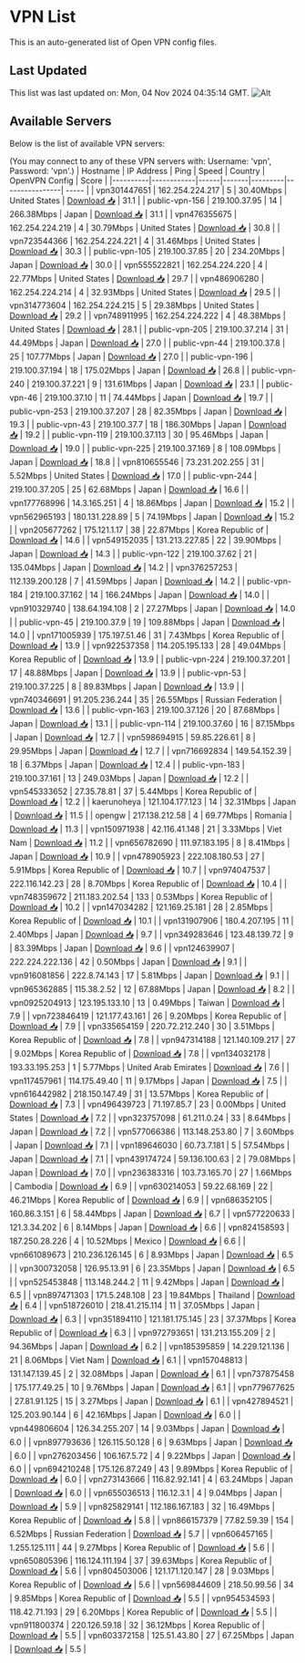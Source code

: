 # VPN List

This is an auto-generated list of Open VPN config files.

## Last Updated

This list was last updated on: Mon, 04 Nov 2024 04:35:14 GMT.
![Alt](https://repobeats.axiom.co/api/embed/186b98318ef1479477931607c1ad7d823f12451f.svg "Repobeats analytics image")

## Available Servers

Below is the list of available VPN servers:

(You may connect to any of these VPN servers with: Username: 'vpn', Password: 'vpn'.)
| Hostname | IP Address | Ping | Speed | Country | OpenVPN Config | Score |
|----------|------------|------|-------|---------|----------------| ----- |
| vpn301447651 | 162.254.224.217 | 5 | 30.40Mbps | United States | [Download 📥](./configs/server_0_US.ovpn) | 31.1 |
| public-vpn-156 | 219.100.37.95 | 14 | 266.38Mbps | Japan | [Download 📥](./configs/server_1_JP.ovpn) | 31.1 |
| vpn476355675 | 162.254.224.219 | 4 | 30.79Mbps | United States | [Download 📥](./configs/server_2_US.ovpn) | 30.8 |
| vpn723544366 | 162.254.224.221 | 4 | 31.46Mbps | United States | [Download 📥](./configs/server_3_US.ovpn) | 30.3 |
| public-vpn-105 | 219.100.37.85 | 20 | 234.20Mbps | Japan | [Download 📥](./configs/server_4_JP.ovpn) | 30.0 |
| vpn555522821 | 162.254.224.220 | 4 | 22.77Mbps | United States | [Download 📥](./configs/server_5_US.ovpn) | 29.7 |
| vpn486906280 | 162.254.224.214 | 4 | 32.93Mbps | United States | [Download 📥](./configs/server_6_US.ovpn) | 29.5 |
| vpn314773604 | 162.254.224.215 | 5 | 29.38Mbps | United States | [Download 📥](./configs/server_7_US.ovpn) | 29.2 |
| vpn748911995 | 162.254.224.222 | 4 | 48.38Mbps | United States | [Download 📥](./configs/server_8_US.ovpn) | 28.1 |
| public-vpn-205 | 219.100.37.214 | 31 | 44.49Mbps | Japan | [Download 📥](./configs/server_9_JP.ovpn) | 27.0 |
| public-vpn-44 | 219.100.37.8 | 25 | 107.77Mbps | Japan | [Download 📥](./configs/server_10_JP.ovpn) | 27.0 |
| public-vpn-196 | 219.100.37.194 | 18 | 175.02Mbps | Japan | [Download 📥](./configs/server_11_JP.ovpn) | 26.8 |
| public-vpn-240 | 219.100.37.221 | 9 | 131.61Mbps | Japan | [Download 📥](./configs/server_12_JP.ovpn) | 23.1 |
| public-vpn-46 | 219.100.37.10 | 11 | 74.44Mbps | Japan | [Download 📥](./configs/server_13_JP.ovpn) | 19.7 |
| public-vpn-253 | 219.100.37.207 | 28 | 82.35Mbps | Japan | [Download 📥](./configs/server_14_JP.ovpn) | 19.3 |
| public-vpn-43 | 219.100.37.7 | 18 | 186.30Mbps | Japan | [Download 📥](./configs/server_15_JP.ovpn) | 19.2 |
| public-vpn-119 | 219.100.37.113 | 30 | 95.46Mbps | Japan | [Download 📥](./configs/server_16_JP.ovpn) | 19.0 |
| public-vpn-225 | 219.100.37.169 | 8 | 108.09Mbps | Japan | [Download 📥](./configs/server_17_JP.ovpn) | 18.8 |
| vpn810655546 | 73.231.202.255 | 31 | 5.52Mbps | United States | [Download 📥](./configs/server_18_US.ovpn) | 17.0 |
| public-vpn-244 | 219.100.37.205 | 25 | 62.68Mbps | Japan | [Download 📥](./configs/server_19_JP.ovpn) | 16.6 |
| vpn177768996 | 14.3.165.251 | 4 | 18.86Mbps | Japan | [Download 📥](./configs/server_20_JP.ovpn) | 15.2 |
| vpn562965193 | 180.131.228.89 | 5 | 74.19Mbps | Japan | [Download 📥](./configs/server_21_JP.ovpn) | 15.2 |
| vpn205677262 | 175.121.1.17 | 38 | 22.87Mbps | Korea Republic of | [Download 📥](./configs/server_22_KR.ovpn) | 14.6 |
| vpn549152035 | 131.213.227.85 | 22 | 39.90Mbps | Japan | [Download 📥](./configs/server_23_JP.ovpn) | 14.3 |
| public-vpn-122 | 219.100.37.62 | 21 | 135.04Mbps | Japan | [Download 📥](./configs/server_24_JP.ovpn) | 14.2 |
| vpn376257253 | 112.139.200.128 | 7 | 41.59Mbps | Japan | [Download 📥](./configs/server_25_JP.ovpn) | 14.2 |
| public-vpn-184 | 219.100.37.162 | 14 | 166.24Mbps | Japan | [Download 📥](./configs/server_26_JP.ovpn) | 14.0 |
| vpn910329740 | 138.64.194.108 | 2 | 27.27Mbps | Japan | [Download 📥](./configs/server_27_JP.ovpn) | 14.0 |
| public-vpn-45 | 219.100.37.9 | 19 | 109.88Mbps | Japan | [Download 📥](./configs/server_28_JP.ovpn) | 14.0 |
| vpn171005939 | 175.197.51.46 | 31 | 7.43Mbps | Korea Republic of | [Download 📥](./configs/server_29_KR.ovpn) | 13.9 |
| vpn922537358 | 114.205.195.133 | 28 | 49.04Mbps | Korea Republic of | [Download 📥](./configs/server_30_KR.ovpn) | 13.9 |
| public-vpn-224 | 219.100.37.201 | 17 | 48.88Mbps | Japan | [Download 📥](./configs/server_31_JP.ovpn) | 13.9 |
| public-vpn-53 | 219.100.37.225 | 8 | 89.83Mbps | Japan | [Download 📥](./configs/server_32_JP.ovpn) | 13.9 |
| vpn740346691 | 91.205.236.244 | 35 | 26.55Mbps | Russian Federation | [Download 📥](./configs/server_33_RU.ovpn) | 13.6 |
| public-vpn-163 | 219.100.37.126 | 20 | 87.68Mbps | Japan | [Download 📥](./configs/server_34_JP.ovpn) | 13.1 |
| public-vpn-114 | 219.100.37.60 | 16 | 87.15Mbps | Japan | [Download 📥](./configs/server_35_JP.ovpn) | 12.7 |
| vpn598694915 | 59.85.226.61 | 8 | 29.95Mbps | Japan | [Download 📥](./configs/server_36_JP.ovpn) | 12.7 |
| vpn716692834 | 149.54.152.39 | 18 | 6.37Mbps | Japan | [Download 📥](./configs/server_37_JP.ovpn) | 12.4 |
| public-vpn-183 | 219.100.37.161 | 13 | 249.03Mbps | Japan | [Download 📥](./configs/server_38_JP.ovpn) | 12.2 |
| vpn545333652 | 27.35.78.81 | 37 | 5.44Mbps | Korea Republic of | [Download 📥](./configs/server_39_KR.ovpn) | 12.2 |
| kaerunoheya | 121.104.177.123 | 14 | 32.31Mbps | Japan | [Download 📥](./configs/server_40_JP.ovpn) | 11.5 |
| opengw | 217.138.212.58 | 4 | 69.77Mbps | Romania | [Download 📥](./configs/server_41_RO.ovpn) | 11.3 |
| vpn150971938 | 42.116.41.148 | 21 | 3.33Mbps | Viet Nam | [Download 📥](./configs/server_42_VN.ovpn) | 11.2 |
| vpn656782690 | 111.97.183.195 | 8 | 8.41Mbps | Japan | [Download 📥](./configs/server_43_JP.ovpn) | 10.9 |
| vpn478905923 | 222.108.180.53 | 27 | 5.91Mbps | Korea Republic of | [Download 📥](./configs/server_44_KR.ovpn) | 10.7 |
| vpn974047537 | 222.116.142.23 | 28 | 8.70Mbps | Korea Republic of | [Download 📥](./configs/server_45_KR.ovpn) | 10.4 |
| vpn748359672 | 211.183.202.54 | 133 | 0.53Mbps | Korea Republic of | [Download 📥](./configs/server_46_KR.ovpn) | 10.2 |
| vpn147034282 | 121.169.25.181 | 28 | 2.85Mbps | Korea Republic of | [Download 📥](./configs/server_47_KR.ovpn) | 10.1 |
| vpn131907906 | 180.4.207.195 | 11 | 2.40Mbps | Japan | [Download 📥](./configs/server_48_JP.ovpn) | 9.7 |
| vpn349283646 | 123.48.139.72 | 9 | 83.39Mbps | Japan | [Download 📥](./configs/server_49_JP.ovpn) | 9.6 |
| vpn124639907 | 222.224.222.136 | 42 | 0.50Mbps | Japan | [Download 📥](./configs/server_50_JP.ovpn) | 9.1 |
| vpn916081856 | 222.8.74.143 | 17 | 5.81Mbps | Japan | [Download 📥](./configs/server_51_JP.ovpn) | 9.1 |
| vpn965362885 | 115.38.2.52 | 12 | 67.88Mbps | Japan | [Download 📥](./configs/server_52_JP.ovpn) | 8.2 |
| vpn0925204913 | 123.195.133.10 | 13 | 0.49Mbps | Taiwan | [Download 📥](./configs/server_53_TW.ovpn) | 7.9 |
| vpn723846419 | 121.177.43.161 | 26 | 9.20Mbps | Korea Republic of | [Download 📥](./configs/server_54_KR.ovpn) | 7.9 |
| vpn335654159 | 220.72.212.240 | 30 | 3.51Mbps | Korea Republic of | [Download 📥](./configs/server_55_KR.ovpn) | 7.8 |
| vpn947314188 | 121.140.109.217 | 27 | 9.02Mbps | Korea Republic of | [Download 📥](./configs/server_56_KR.ovpn) | 7.8 |
| vpn134032178 | 193.33.195.253 | 1 | 5.77Mbps | United Arab Emirates | [Download 📥](./configs/server_57_AE.ovpn) | 7.6 |
| vpn117457961 | 114.175.49.40 | 11 | 9.17Mbps | Japan | [Download 📥](./configs/server_58_JP.ovpn) | 7.5 |
| vpn616442982 | 218.150.147.49 | 31 | 13.57Mbps | Korea Republic of | [Download 📥](./configs/server_59_KR.ovpn) | 7.3 |
| vpn496439723 | 71.197.85.7 | 23 | 0.00Mbps | United States | [Download 📥](./configs/server_60_US.ovpn) | 7.2 |
| vpn323757098 | 61.211.0.24 | 33 | 8.64Mbps | Japan | [Download 📥](./configs/server_61_JP.ovpn) | 7.2 |
| vpn577066386 | 113.148.253.80 | 7 | 3.60Mbps | Japan | [Download 📥](./configs/server_62_JP.ovpn) | 7.1 |
| vpn189646030 | 60.73.7.181 | 5 | 57.54Mbps | Japan | [Download 📥](./configs/server_63_JP.ovpn) | 7.1 |
| vpn439174724 | 59.136.100.63 | 2 | 79.08Mbps | Japan | [Download 📥](./configs/server_64_JP.ovpn) | 7.0 |
| vpn236383316 | 103.73.165.70 | 27 | 1.66Mbps | Cambodia | [Download 📥](./configs/server_65_KH.ovpn) | 6.9 |
| vpn630214053 | 59.22.68.169 | 22 | 46.21Mbps | Korea Republic of | [Download 📥](./configs/server_66_KR.ovpn) | 6.9 |
| vpn686352105 | 160.86.3.151 | 6 | 58.44Mbps | Japan | [Download 📥](./configs/server_67_JP.ovpn) | 6.7 |
| vpn577220633 | 121.3.34.202 | 6 | 8.14Mbps | Japan | [Download 📥](./configs/server_68_JP.ovpn) | 6.6 |
| vpn824158593 | 187.250.28.226 | 4 | 10.52Mbps | Mexico | [Download 📥](./configs/server_69_MX.ovpn) | 6.6 |
| vpn661089673 | 210.236.126.145 | 6 | 8.93Mbps | Japan | [Download 📥](./configs/server_70_JP.ovpn) | 6.5 |
| vpn300732058 | 126.95.13.91 | 6 | 23.35Mbps | Japan | [Download 📥](./configs/server_71_JP.ovpn) | 6.5 |
| vpn525453848 | 113.148.244.2 | 11 | 9.42Mbps | Japan | [Download 📥](./configs/server_72_JP.ovpn) | 6.5 |
| vpn897471303 | 171.5.248.108 | 23 | 19.84Mbps | Thailand | [Download 📥](./configs/server_73_TH.ovpn) | 6.4 |
| vpn518726010 | 218.41.215.114 | 11 | 37.05Mbps | Japan | [Download 📥](./configs/server_74_JP.ovpn) | 6.3 |
| vpn351894110 | 121.181.175.145 | 23 | 37.37Mbps | Korea Republic of | [Download 📥](./configs/server_75_KR.ovpn) | 6.3 |
| vpn972793651 | 131.213.155.209 | 2 | 94.36Mbps | Japan | [Download 📥](./configs/server_76_JP.ovpn) | 6.2 |
| vpn185395859 | 14.229.121.136 | 21 | 8.06Mbps | Viet Nam | [Download 📥](./configs/server_77_VN.ovpn) | 6.1 |
| vpn157048813 | 131.147.139.45 | 2 | 32.08Mbps | Japan | [Download 📥](./configs/server_78_JP.ovpn) | 6.1 |
| vpn737875458 | 175.177.49.25 | 10 | 9.76Mbps | Japan | [Download 📥](./configs/server_79_JP.ovpn) | 6.1 |
| vpn779677625 | 27.81.91.125 | 15 | 3.27Mbps | Japan | [Download 📥](./configs/server_80_JP.ovpn) | 6.1 |
| vpn427894521 | 125.203.90.144 | 6 | 42.16Mbps | Japan | [Download 📥](./configs/server_81_JP.ovpn) | 6.0 |
| vpn449806604 | 126.34.255.207 | 14 | 9.03Mbps | Japan | [Download 📥](./configs/server_82_JP.ovpn) | 6.0 |
| vpn897793636 | 126.115.50.128 | 6 | 9.63Mbps | Japan | [Download 📥](./configs/server_83_JP.ovpn) | 6.0 |
| vpn276203456 | 106.167.5.72 | 4 | 9.22Mbps | Japan | [Download 📥](./configs/server_84_JP.ovpn) | 6.0 |
| vpn694210248 | 175.126.87.249 | 43 | 9.89Mbps | Korea Republic of | [Download 📥](./configs/server_85_KR.ovpn) | 6.0 |
| vpn273143666 | 116.82.92.141 | 4 | 63.24Mbps | Japan | [Download 📥](./configs/server_86_JP.ovpn) | 6.0 |
| vpn655036513 | 116.12.3.1 | 4 | 9.04Mbps | Japan | [Download 📥](./configs/server_87_JP.ovpn) | 5.9 |
| vpn825829141 | 112.186.167.183 | 32 | 16.49Mbps | Korea Republic of | [Download 📥](./configs/server_88_KR.ovpn) | 5.8 |
| vpn866157379 | 77.82.59.39 | 154 | 6.52Mbps | Russian Federation | [Download 📥](./configs/server_89_RU.ovpn) | 5.7 |
| vpn606457165 | 1.255.125.111 | 44 | 9.27Mbps | Korea Republic of | [Download 📥](./configs/server_90_KR.ovpn) | 5.6 |
| vpn650805396 | 116.124.111.194 | 37 | 39.63Mbps | Korea Republic of | [Download 📥](./configs/server_91_KR.ovpn) | 5.6 |
| vpn804503006 | 121.171.120.147 | 28 | 9.03Mbps | Korea Republic of | [Download 📥](./configs/server_92_KR.ovpn) | 5.6 |
| vpn569844609 | 218.50.99.56 | 34 | 9.85Mbps | Korea Republic of | [Download 📥](./configs/server_93_KR.ovpn) | 5.5 |
| vpn954534593 | 118.42.71.193 | 29 | 6.20Mbps | Korea Republic of | [Download 📥](./configs/server_94_KR.ovpn) | 5.5 |
| vpn911800374 | 220.126.59.18 | 32 | 36.12Mbps | Korea Republic of | [Download 📥](./configs/server_95_KR.ovpn) | 5.5 |
| vpn603372158 | 125.51.43.80 | 27 | 67.25Mbps | Japan | [Download 📥](./configs/server_96_JP.ovpn) | 5.5 |
